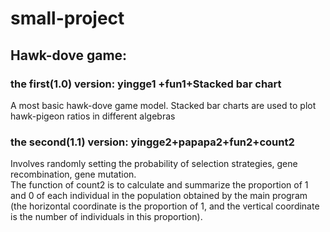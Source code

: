 # small-project
## Hawk-dove game:
### the first(1.0) version: yingge1 +fun1+Stacked bar chart
A most basic hawk-dove game model.                 Stacked bar charts are used to plot hawk-pigeon ratios in different algebras
### the second(1.1) version: yingge2+papapa2+fun2+count2 
Involves randomly setting the probability of selection strategies, gene recombination, gene mutation.       
The function of count2 is to calculate and summarize the proportion of 1 and 0 of each individual in the population obtained by the main program (the horizontal coordinate is the proportion of 1, and the vertical coordinate is the number of individuals in this proportion).
